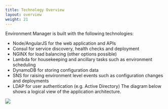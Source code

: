```yaml
---
title: Technology Overview
layout: overview
weight: 21
---
```


Environment Manager is built with the following technologies:
- Node/AngularJS for the web application and APIs
- Consul for service discovery, health checks and deployment
- NGINX for load balancing (other options possible)
- Lambda for housekeeping and ancillary tasks such as environment scheduling
- DynamoDB for storing configuration data
- SNS for raising environment level events such as configuration changes and deployments
- LDAP for user authentication (e.g. Active Directory)
The diagram below shows a logical view of the application architecture.

![](/environment-manager/assets/images/arch-small.png)
